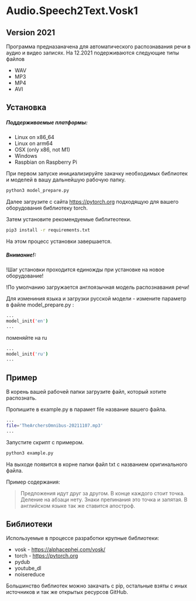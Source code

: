# Audio.Speech2Text.Vosk1
## Version 2021

Программа предназаначена для автоматического распознавания речи в аудио и видео записях.
 На 12.2021 подерживаются следующие типы файлов

- WAV
- MP3
- MP4
- AVI

## Установка
##### Поддерживаемые платформы:

- Linux on x86_64 
- Linux on arm64
- OSX (only x86, not M1)
- Windows
- Raspbian on Raspberry Pi

При первом запуске инициализируйте закачку необходимых библиотек и моделей в вашу дальнейшую рабочую папку.
```sh
python3 model_prepare.py
```
Далее загрузите с сайта https://pytorch.org подходящую для вашего оборудования библиотеку torch.

Затем установите рекомендуемые библитеотеки.
```sh
pip3 install -r requirements.txt
```

На этом процесс установки завершается.
##### Внимание!:
!Шаг установки проходится единожды при установке на новое оборудование!

!По умолчанию загружается англоязычная модель распознавания речи!

Для измениния языка и загрузки русской модели - измените параметр в файле model_prepare.py :
```sh
...
model_init('en')
...
```
поменяйте на ru
```sh
...
model_init('ru')
...
```

## Пример
В корень вашей рабочей папки загрузите файл, который хотите распознать.

Пропишите в example.py в парамет file название вашего файла.
```sh
...
file='TheArchersOmnibus-20211107.mp3'
...
```
Запустите скрипт с примером.
```sh
python3 example.py
```

На выходе появится в корне папки файл txt с названием оригинального файла.

Пример содержания:

> Предложения идут друг за другом. В конце каждого стоит точка.
> Деление на абзаци нету. Знаки препинания это точка и запятая.
> В английском языке так же ставится апостроф.


## Библиотеки

Используемые в процессе разработки крупные библиотеки:

- vosk - https://alphacephei.com/vosk/
- torch - https://pytorch.org
- pydub
- youtube_dl
- noisereduce

Большинство библиотек можно закачать с pip, остальные взяты с иных источников и так же открытых ресурсов GitHub.
